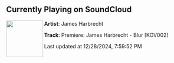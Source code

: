 ## Currently Playing on SoundCloud

[<img align="left" width="100" src="https://i1.sndcdn.com/artworks-vVHkHLEspVbCpfx4-0ryQXQ-t500x500.jpg">](https://soundcloud.com/hate_music/premiere-james-harbrecht-blur-kov002)

**Artist**: James Harbrecht 

**Track**: Premiere: James Harbrecht - Blur [KOV002]

Last updated at 12/28/2024, 7:59:52 PM
